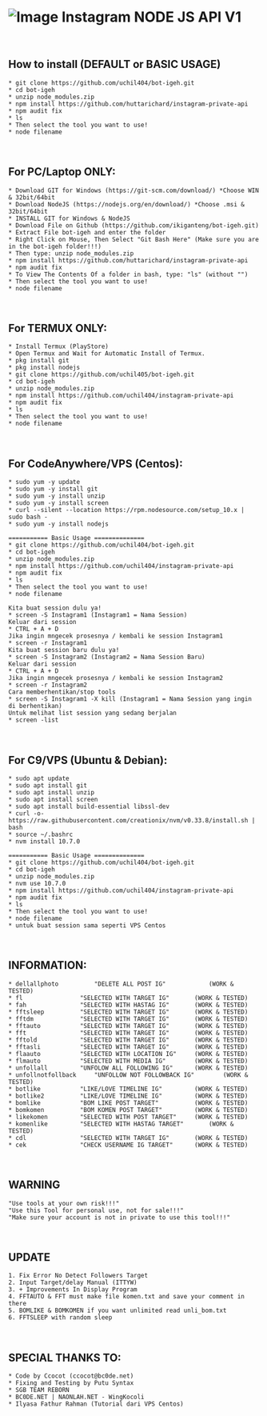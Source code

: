 # ![Image](Instagram2016_white-(64px).png) Instagram NODE JS API V1
<br/>

## How to install (DEFAULT or BASIC USAGE)
	* git clone https://github.com/uchil404/bot-igeh.git
	* cd bot-igeh
	* unzip node_modules.zip
	* npm install https://github.com/huttarichard/instagram-private-api
	* npm audit fix
	* ls
	* Then select the tool you want to use!
	* node filename
<br/>

## For PC/Laptop ONLY:
	* Download GIT for Windows (https://git-scm.com/download/) *Choose WIN & 32bit/64bit
	* Download NodeJS (https://nodejs.org/en/download/) *Choose .msi & 32bit/64bit
	* INSTALL GIT for Windows & NodeJS
	* Download File on Github (https://github.com/ikiganteng/bot-igeh.git)
	* Extract File bot-igeh and enter the folder
	* Right Click on Mouse, Then Select "Git Bash Here" (Make sure you are in the bot-igeh folder!!!)
	* Then type: unzip node_modules.zip
	* npm install https://github.com/huttarichard/instagram-private-api
	* npm audit fix
	* To View The Contents Of a folder in bash, type: "ls" (without "")
	* Then select the tool you want to use!
	* node filename
<br/>

## For TERMUX ONLY:
	* Install Termux (PlayStore)
	* Open Termux and Wait for Automatic Install of Termux.
	* pkg install git
	* pkg install nodejs
	* git clone https://github.com/uchil405/bot-igeh.git
	* cd bot-igeh
	* unzip node_modules.zip
	* npm install https://github.com/uchil404/instagram-private-api
	* npm audit fix
	* ls
	* Then select the tool you want to use!
	* node filename
	
<br/>

## For CodeAnywhere/VPS (Centos):
	* sudo yum -y update
	* sudo yum -y install git
	* sudo yum -y install unzip
	* sudo yum -y install screen
	* curl --silent --location https://rpm.nodesource.com/setup_10.x | sudo bash -
	* sudo yum -y install nodejs

	=========== Basic Usage ==============
	* git clone https://github.com/uchil404/bot-igeh.git
	* cd bot-igeh
	* unzip node_modules.zip
	* npm install https://github.com/uchil404/instagram-private-api
	* npm audit fix
	* ls
	* Then select the tool you want to use!
	* node filename
	
	Kita buat session dulu ya!
	* screen -S Instagram1 (Instagram1 = Nama Session)
	Keluar dari session
	* CTRL + A + D
	Jika ingin mngecek prosesnya / kembali ke session Instagram1
	* screen -r Instagram1
	Kita buat session baru dulu ya!
	* screen -S Instagram2 (Instagram2 = Nama Session Baru)
	Keluar dari session
	* CTRL + A + D
	Jika ingin mngecek prosesnya / kembali ke session Instagram2
	* screen -r Instagram2
	Cara memberhentikan/stop tools
	* screen -S Instagram1 -X kill (Instagram1 = Nama Session yang ingin di berhentikan)
	Untuk melihat list session yang sedang berjalan
	* screen -list
<br/>

## For C9/VPS (Ubuntu & Debian):
	* sudo apt update
	* sudo apt install git
	* sudo apt install unzip
	* sudo apt install screen
	* sudo apt install build-essential libssl-dev
	* curl -o- https://raw.githubusercontent.com/creationix/nvm/v0.33.8/install.sh | bash
	* source ~/.bashrc
	* nvm install 10.7.0

	=========== Basic Usage ==============
	* git clone https://github.com/uchil404/bot-igeh.git
	* cd bot-igeh
	* unzip node_modules.zip
	* nvm use 10.7.0
	* npm install https://github.com/uchil404/instagram-private-api
	* npm audit fix
	* ls
	* Then select the tool you want to use!
	* node filename
	* untuk buat session sama seperti VPS Centos
<br/>

## INFORMATION:
	* dellallphoto			"DELETE ALL POST IG"			(WORK & TESTED)
	* fl				"SELECTED WITH TARGET IG"		(WORK & TESTED)
	* fah				"SELECTED WITH HASTAG IG"		(WORK & TESTED)
	* fftsleep			"SELECTED WITH TARGET IG"		(WORK & TESTED)
	* fftdm				"SELECTED WITH TARGET IG"		(WORK & TESTED)
	* fftauto			"SELECTED WITH TARGET IG"		(WORK & TESTED)
	* fft				"SELECTED WITH TARGET IG"		(WORK & TESTED)
	* fftold			"SELECTED WITH TARGET IG"		(WORK & TESTED)
	* fftasli			"SELECTED WITH TARGET IG"		(WORK & TESTED)
	* flaauto			"SELECTED WITH LOCATION IG"		(WORK & TESTED)
	* flmauto			"SELECTED WITH MEDIA IG"		(WORK & TESTED)
	* unfollall			"UNFOLOW ALL FOLLOWING IG"		(WORK & TESTED)
	* unfollnotfollback		"UNFOLLOW NOT FOLLOWBACK IG"	 	(WORK & TESTED)
	* botlike			"LIKE/LOVE TIMELINE IG"			(WORK & TESTED)
	* botlike2			"LIKE/LOVE TIMELINE IG"			(WORK & TESTED)
	* bomlike			"BOM LIKE POST TARGET"			(WORK & TESTED)
	* bomkomen			"BOM KOMEN POST TARGET"			(WORK & TESTED)
	* likekomen			"SELECTED WITH POST TARGET"		(WORK & TESTED)
	* komenlike			"SELECTED WITH HASTAG TARGET"		(WORK & TESTED)
	* cdl				"SELECTED WITH TARGET IG"		(WORK & TESTED)
	* cek				"CHECK USERNAME IG TARGET"		(WORK & TESTED)


<br/>

## WARNING
	"Use tools at your own risk!!!"
	"Use this Tool for personal use, not for sale!!!"
	"Make sure your account is not in private to use this tool!!!"
<br/>

## UPDATE
    1. Fix Error No Detect Followers Target
    2. Input Target/delay Manual (ITTYW)
    3. + Improvements In Display Program
    4. FFTAUTO & FFT must make file komen.txt and save your comment in there
    5. BOMLIKE & BOMKOMEN if you want unlimited read unli_bom.txt
    6. FFTSLEEP with random sleep 
<br/>

## SPECIAL THANKS TO:
	* Code by Ccocot (ccocot@bc0de.net)
	* Fixing and Testing by Putu Syntax
	* SGB TEAM REBORN
	* BC0DE.NET | NAONLAH.NET - WingKocoli
	* Ilyasa Fathur Rahman (Tutorial dari VPS Centos)
